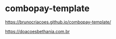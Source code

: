# combopay-template
https://brunocriacoes.github.io/combopay-template/

https://doacoesbethania.com.br